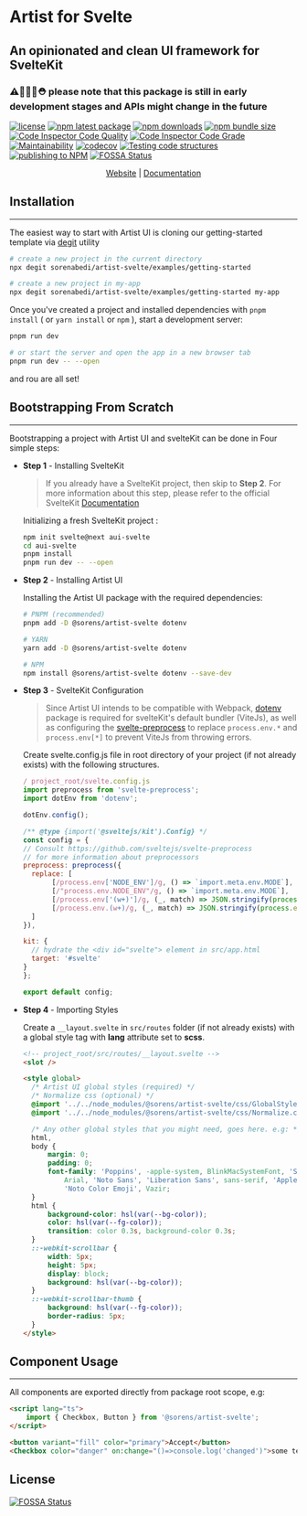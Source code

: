 # Artist for Svelte

## An opinionated and clean UI framework for **SvelteKit**

### ⚠️🚧👷‍♂️⛑️ please note that this package is still in early development stages and APIs might change in the future

[![license](https://img.shields.io/badge/license-GPLv3-blue)](https://github.com/sorenabedi/artist-svelte/blob/master/LICENSE)
[![npm latest package](https://img.shields.io/npm/v/@sorens/artist-svelte.svg)](https://www.npmjs.com/package/@sorens/artist-svelte)
[![npm downloads](https://img.shields.io/npm/dm/@sorens/artist-svelte.svg)](https://www.npmjs.com/package/@sorens/artist-svelte)
[![npm bundle size](https://badgen.net/bundlephobia/minzip/@sorens/artist-svelte@latest)](https://bundlephobia.com/package/@sorens/artist-svelte@latest)
[![Code Inspector Code Quality](https://www.code-inspector.com/project/29172/score/svg)](https://frontend.code-inspector.com/public/project/29172/artist-svelte/dashboard)
[![Code Inspector Code Grade](https://www.code-inspector.com/project/29172/status/svg)](https://frontend.code-inspector.com/public/project/29172/artist-svelte/dashboard)
[![Maintainability](https://api.codeclimate.com/v1/badges/7f211dc31ea8b17c4168/maintainability)](https://codeclimate.com/github/sorenabedi/artist-svelte/maintainability)
[![codecov](https://codecov.io/gh/sorenabedi/artist-svelte/branch/master/graph/badge.svg?token=R3V5FlaqWs)](https://codecov.io/gh/sorenabedi/artist-svelte)
[![Testing code structures](https://github.com/sorenabedi/artist-svelte/actions/workflows/CI.yml/badge.svg?branch=master)](https://github.com/sorenabedi/artist-svelte/actions/workflows/CI.yml)
[![publishing to NPM](https://github.com/sorenabedi/artist-svelte/actions/workflows/publish.yml/badge.svg)](https://github.com/sorenabedi/artist-svelte/actions/workflows/publish.yml)
[![FOSSA Status](https://app.fossa.com/api/projects/git%2Bgithub.com%2Fsorenabedi%2Fartist-svelte.svg?type=shield)](https://app.fossa.com/projects/git%2Bgithub.com%2Fsorenabedi%2Fartist-svelte?ref=badge_shield)

<div align="center">

[Website](https://artist-ui.pages.dev) | [Documentation](https://artist-ui.pages.dev/docs)

</div>

## Installation

---

The easiest way to start with Artist UI is cloning our getting-started template via
[degit](https://www.npmjs.com/package/degit) utility

```bash
# create a new project in the current directory
npx degit sorenabedi/artist-svelte/examples/getting-started

# create a new project in my-app
npx degit sorenabedi/artist-svelte/examples/getting-started my-app
```

Once you've created a project and installed dependencies with `pnpm install` ( or `yarn install` or `npm` ), start a development server:

```bash
pnpm run dev

# or start the server and open the app in a new browser tab
pnpm run dev -- --open
```

and rou are all set!

## Bootstrapping From Scratch

---

Bootstrapping a project with Artist UI and svelteKit can be done in Four simple steps:

- **Step 1** - Installing SvelteKit

  > If you already have a SvelteKit project, then skip to **Step 2**. For more information about this step, please refer to the official SvelteKit [Documentation](https://kit.svelte.dev/docs#introduction-getting-started)

  Initializing a fresh SvelteKit project :

  ```bash
  npm init svelte@next aui-svelte
  cd aui-svelte
  pnpm install
  pnpm run dev -- --open
  ```

- **Step 2** - Installing Artist UI

  Installing the Artist UI package with the required dependencies:

  ```bash
  # PNPM (recommended)
  pnpm add -D @sorens/artist-svelte dotenv

  # YARN
  yarn add -D @sorens/artist-svelte dotenv

  # NPM
  npm install @sorens/artist-svelte dotenv --save-dev
  ```

- **Step 3** - SvelteKit Configuration

  > Since Artist UI intends to be compatible with Webpack, [dotenv](https://kit.svelte.dev/docs#introduction-getting-started) package is required for svelteKit's default bundler (ViteJs), as well as configuring the [svelte-preprocess](https://github.com/sveltejs/svelte-preprocess) to replace `process.env.*` and `process.env[*]` to prevent ViteJs from throwing errors.

  Create svelte.config.js file in root directory of your project (if not already exists) with the following structures.

  ```javascript
  / project_root/svelte.config.js
  import preprocess from 'svelte-preprocess';
  import dotEnv from 'dotenv';

  dotEnv.config();

  /** @type {import('@sveltejs/kit').Config} */
  const config = {
  // Consult https://github.com/sveltejs/svelte-preprocess
  // for more information about preprocessors
  preprocess: preprocess({
  	replace: [
  		 [/process.env['NODE_ENV']/g, () => `import.meta.env.MODE`],
  		 [/"process.env.NODE_ENV"/g, () => `import.meta.env.MODE`],
  		 [/process.env['(w+)']/g, (_, match) => JSON.stringify(process.env[match])],
  		 [/process.env.(w+)/g, (_, match) => JSON.stringify(process.env[match])]
  	]
  }),

  kit: {
  	// hydrate the <div id="svelte"> element in src/app.html
  	target: '#svelte'
  }
  };

  export default config;
  ```

- **Step 4** - Importing Styles

  Create a `__layout.svelte` in `src/routes` folder (if not already exists) with a global style tag with **lang** attribute set to **scss**.

  ```html
  <!-- project_root/src/routes/__layout.svelte -->
  <slot />

  <style global>
  	/* Artist UI global styles (required) */
  	/* Normalize css (optional) */
  	@import '../../node_modules/@sorens/artist-svelte/css/GlobalStyles.css';
  	@import '../../node_modules/@sorens/artist-svelte/css/Normalize.css';

  	/* Any other global styles that you might need, goes here. e.g: */
  	html,
  	body {
  		margin: 0;
  		padding: 0;
  		font-family: 'Poppins', -apple-system, BlinkMacSystemFont, 'Segoe UI', Roboto, 'Helvetica Neue',
  			Arial, 'Noto Sans', 'Liberation Sans', sans-serif, 'Apple Color Emoji', 'Segoe UI Emoji', 'Segoe UI Symbol',
  			'Noto Color Emoji', Vazir;
  	}
  	html {
  		background-color: hsl(var(--bg-color));
  		color: hsl(var(--fg-color));
  		transition: color 0.3s, background-color 0.3s;
  	}
  	::-webkit-scrollbar {
  		width: 5px;
  		height: 5px;
  		display: block;
  		background: hsl(var(--bg-color));
  	}
  	::-webkit-scrollbar-thumb {
  		background: hsl(var(--fg-color));
  		border-radius: 5px;
  	}
  </style>
  ```

## Component Usage

---

All components are exported directly from package root scope, e.g:

```html
<script lang="ts">
	import { Checkbox, Button } from '@sorens/artist-svelte';
</script>

<button variant="fill" color="primary">Accept</button>
<Checkbox color="danger" on:change="()=>console.log('changed')">some text</Checkbox>
```

<!-- 3. **Static Build**
   for having a static build (for deploying to serverless, gh-pages, etc.) setup.

⚠️ using **Artist-svelte** with regular svelteJs (not svelteKit) is **heavily discouraged**

 - install [@sveltejs/adapter-static](https://www.npmjs.com/package/@sveltejs/adapter-static/v/next) package

  ```bash
  // Make sure to install version @^1.0.0-next.19

  // PNPM
  pnpm i -D @sveltejs/adapter-static@next

  // YARN
  yarn add -D @sveltejs/adapter-static@next

  // NPM
  npm install  @sveltejs/adapter-static@next --save-dev
  ```

- add the install adaptor to `svelte.config.js`

  ```js
  import preprocess from 'svelte-preprocess';
  import staticAdapter from '@sveltejs/adapter-static';

  const config = {
  	// Consult https://github.com/sveltejs/svelte-preprocess
  	// for more information about preprocessors
  	preprocess: preprocess({
  		scss: {}
  	}),
  	kit: {
  		adapter: staticAdapter()
  		// Other kit config params
  	}
  	// Other config params
  };
  ``` -->

## License

[![FOSSA Status](https://app.fossa.com/api/projects/git%2Bgithub.com%2Fsorenabedi%2Fartist-svelte.svg?type=large)](https://app.fossa.com/projects/git%2Bgithub.com%2Fsorenabedi%2Fartist-svelte?ref=badge_large)
